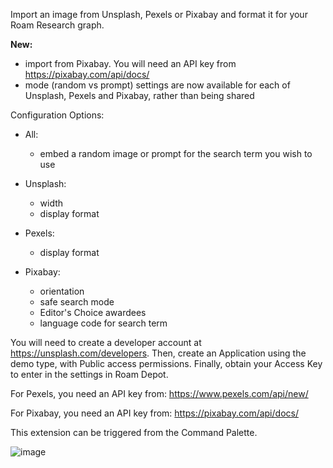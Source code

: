 Import an image from Unsplash, Pexels or Pixabay and format it for your Roam Research graph.

**New:**
- import from Pixabay. You will need an API key from https://pixabay.com/api/docs/
- mode (random vs prompt) settings are now available for each of Unsplash, Pexels and Pixabay, rather than being shared

Configuration Options:
- All:
  - embed a random image or prompt for the search term you wish to use
  
- Unsplash:
  - width
  - display format
  
- Pexels:
  - display format
  
- Pixabay:
  - orientation
  - safe search mode
  - Editor's Choice awardees
  - language code for search term

You will need to create a developer account at https://unsplash.com/developers. Then, create an Application using the demo type, with Public access permissions.
Finally, obtain your Access Key to enter in the settings in Roam Depot.

For Pexels, you need an API key from: https://www.pexels.com/api/new/

For Pixabay, you need an API key from: https://pixabay.com/api/docs/

This extension can be triggered from the Command Palette.

![image](https://user-images.githubusercontent.com/6857790/181731393-7ed98a76-9558-4434-929d-3bff2c71ed77.png)
